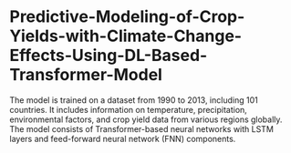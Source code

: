 # Predictive-Modeling-of-Crop-Yields-with-Climate-Change-Effects-Using-DL-Based-Transformer-Model
The model is trained on a dataset from 1990 to 2013, including 101 countries. It includes information on temperature, precipitation, environmental factors, and crop yield data from various regions globally. The model consists of Transformer-based neural networks with LSTM layers and feed-forward neural network (FNN) components.
